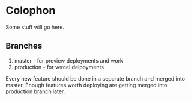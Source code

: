 # Colophon

Some stuff will go here.

## Branches

1. master - for preview deployments and work
2. production - for vercel delpoyments

Every new feature should be done in a separate branch and merged into master.
Enough features worth deploying are getting merged into production branch later.

